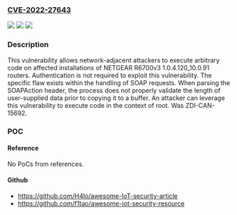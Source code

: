 ### [CVE-2022-27643](https://cve.mitre.org/cgi-bin/cvename.cgi?name=CVE-2022-27643)
![](https://img.shields.io/static/v1?label=Product&message=R6700v3&color=blue)
![](https://img.shields.io/static/v1?label=Version&message=n%2Fa&color=blue)
![](https://img.shields.io/static/v1?label=Vulnerability&message=CWE-120%3A%20Buffer%20Copy%20without%20Checking%20Size%20of%20Input%20('Classic%20Buffer%20Overflow')&color=brighgreen)

### Description

This vulnerability allows network-adjacent attackers to execute arbitrary code on affected installations of NETGEAR R6700v3 1.0.4.120_10.0.91 routers. Authentication is not required to exploit this vulnerability. The specific flaw exists within the handling of SOAP requests. When parsing the SOAPAction header, the process does not properly validate the length of user-supplied data prior to copying it to a buffer. An attacker can leverage this vulnerability to execute code in the context of root. Was ZDI-CAN-15692.

### POC

#### Reference
No PoCs from references.

#### Github
- https://github.com/H4lo/awesome-IoT-security-article
- https://github.com/f1tao/awesome-iot-security-resource

